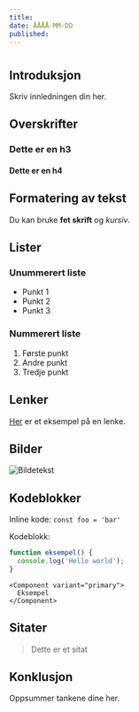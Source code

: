 ```yaml
---
title:
date: ÅÅÅÅ-MM-DD
published:
---
```


#

## Introduksjon

Skriv innledningen din her.

## Overskrifter

### Dette er en h3

#### Dette er en h4

## Formatering av tekst

Du kan bruke **fet skrift** og _kursiv_.

## Lister

### Unummerert liste

- Punkt 1
- Punkt 2
- Punkt 3

### Nummerert liste

1. Første punkt
2. Andre punkt
3. Tredje punkt

## Lenker

[Her](https://example.com) er et eksempel på en lenke.

## Bilder

![Bildetekst](../bilder/eksempel.gif)

## Kodeblokker

Inline kode: `const foo = 'bar'`

Kodeblokk:

```javascript
function eksempel() {
  console.log('Hello world');
}
```

```tsx
<Component variant="primary">
  Eksempel
</Component>
```

## Sitater

> Dette er et sitat

## Konklusjon

Oppsummer tankene dine her.
